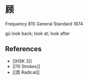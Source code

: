 # 顾
Frequency 815
General Standard 1874

gù
look back; look at; look after

## References
- [[HSK 3]]
- [[10 Strokes]]
- [[頁 Radical]]